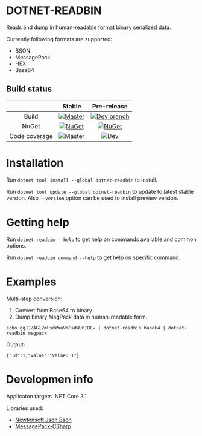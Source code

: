 # DOTNET-READBIN

Reads and dump in human-readable format binary serialized data.

Currently following formats are supported:
* BSON
* MessagePack
* HEX
* Base64


## Build status

||Stable|Pre-release|
|:--:|:--:|:--:|
|Build|[![Master](https://ci.appveyor.com/api/projects/status/viuo3401uolgsmg9/branch/master?svg=true)](https://ci.appveyor.com/project/shatl/dotnet-readbin/branch/master) | [![Dev branch](https://ci.appveyor.com/api/projects/status/viuo3401uolgsmg9/branch/develop?svg=true)](https://ci.appveyor.com/project/shatl/dotnet-readbin/branch/develop) |
|NuGet|[![NuGet](https://img.shields.io/nuget/v/dotnet-readbin.svg)](https://www.nuget.org/packages/dotnet-readbin) | [![NuGet](https://img.shields.io/nuget/vpre/dotnet-readbin.svg)](https://www.nuget.org/packages/dotnet-readbin/absoluteLatest) |
|Code coverage|[![Master](https://coveralls.io/repos/github/alphacloud/dotnet-readbin/badge.svg?branch=master)](https://coveralls.io/github/alphacloud/dotnet-readbin?branch=master) | [![Dev](https://coveralls.io/repos/github/alphacloud/dotnet-readbin/badge.svg?branch=develop)](https://coveralls.io/github/alphacloud/dotnet-readbin?branch=develop) |


# Installation

Run `dotnet tool install --global dotnet-readbin` to install.

Run `dotnet tool update --global dotnet-readbin` to update to latest stable version. Also `--version` option can be used to install preview version.


# Getting help

Run `dotnet readbin --help` to get help on commands available and common options.

Run `dotnet readbin command --help` to get help on specific command.


# Examples

Multi-step conversion: 
1. Convert from Base64 to binary
2. Dump binary MsgPack data in human-readable form.

```
echo gqJJZAGlVmFsdWWoVmFsdWU6IDE= | dotnet-readbin base64 | dotnet-readbin msgpack
```

Output:
```
{"Id":1,"Value":"Value: 1"}
```

# Developmen info

Applicaton targets .NET Core 3.1

Libraries used:
* [Newtonsoft Json.Bson](https://github.com/JamesNK/Newtonsoft.Json.Bson)
* [MessagePack-CSharp](https://github.com/neuecc/MessagePack-CSharp)
